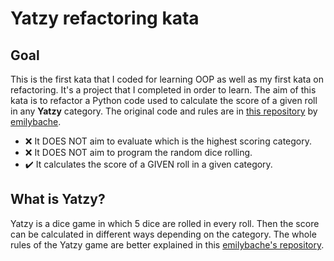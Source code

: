 ﻿# Yatzy refactoring kata
 ## Goal
 This is the first kata that I coded for learning OOP as well as my first kata on refactoring. It's a project that I completed in order to learn. The aim of this kata is to refactor a Python code used to calculate the score of a given roll in any **Yatzy** category. The original code and rules are in [this repository](https://github.com/emilybache/Yatzy-Refactoring-Kata) by [emilybache](https://github.com/emilybache/).

- ❌ It DOES NOT aim to evaluate which is the highest scoring category. 
- ❌ It DOES NOT aim to program the random dice rolling.
- ✔️ It calculates the score of a GIVEN roll in a given category.
 ## What is Yatzy?
 Yatzy is a dice game in which 5 dice are rolled in every roll. Then the score can be calculated in different ways depending on the category. The whole rules of the Yatzy game are better explained in this [emilybache's repository](https://github.com/emilybache/Yatzy-Refactoring-Kata).

